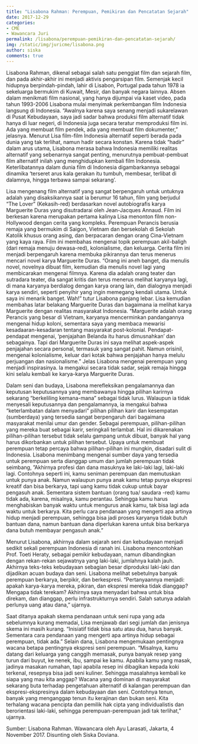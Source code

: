 ```yaml
---
title: "Lisabona Rahman: Perempuan, Pemikiran dan Pencatatan Sejarah"
date: 2017-12-29
categories:
- CME
- Wawancara Juri
permalink: /lisabona/perempuan-pemikiran-dan-pencatatan-sejarah/
img: /static/img/juricme/lisabona.png
author: siska
comments: true
---
```


Lisabona Rahman, dikenal sebagai salah satu penggiat film dan sejarah film, dan pada akhir-akhir ini menjadi aktivis pengarsipan film. Semenjak kecil hidupnya berpindah-pindah, lahir di Lisabon, Portugal pada tahun 1978 ia sekeluarga bermukim di Kuwait, Mesir, dan banyak negara lainnya. Absen dalam menikmati film nasional, yang hanya dijumpai via kaset video, pada tahun 1993-2006 Lisabona mulai menyimak perkembangan film Indonesia langsung di Indonesia.  “Awalnya karena saya senang menjadi sukarelawan di Pusat Kebudayaan, saya jadi sadar bahwa produksi film alternatif tidak hanya di luar negeri, di Indonesia juga secara teratur memproduksi film ini. Ada yang membuat film pendek, ada yang membuat film dokumenter,” jelasnya. Menurut Lisa film-film Indonesia alternatif seperti berada pada dunia yang tak terlihat, namun hadir secara konstan. Karena tidak “hadir” dalam arus utama, Lisabona merasa bahwa Indonesia memiliki realitas alternatif yang sebenarnya sangat penting, menurutnya pembuat-pembuat film alternatif inilah yang menghidupkan kembali film Indonesia. Keterlibatannya dalam dunia film di Indonesia digambarkannya sebagai dinamika ‘terseret arus kala gerakan itu tumbuh, membesar, terlibat di dalamnya, hingga terbawa sampai sekarang’. 

Lisa mengenang film alternatif yang sangat berpengaruh untuk untuknya adalah yang disaksikannya saat ia berumur 16 tahun, film yang berjudul “The Lover” (Kekasih-red) berdasarkan novel autobiografis karya Marguerite Duras yang disutradarai oleh Jean-Jacques
Annaud. Film ini berkesan karena merupakan pertama kalinya Lisa menonton film non-Hollywood dengan cerita yang kompleks. Perempuan Perancis berusia remaja yang bermukim di Saigon, Vietnam dan bersekolah di Sekolah Katolik khusus orang asing, dan berpacaran dengan orang Cina-Vietnam yang kaya raya. Film ini membahas mengenai topik perempuan akil-baligh (dari remaja menuju dewasa-red), kolonialisme, dan keluarga. Cerita film ini menjadi berpengaruh karena membuka pikirannya dan terus menerus mencari novel karya Marguerite Duras. “Orang ini aneh banget, dia menulis novel, novelnya dibuat film, kemudian dia menulis novel lagi yang membicarakan mengenai filmnya. Karena dia adalah orang teater dan sutradara teater, dia sangat kritis dan terus menerus melihat karyanya lagi, di mana karyanya berdialog dengan karya orang lain, dan dialognya menjadi karya sendiri, seperti penyihir yang ingin memegang kendali utama. Untuk saya ini menarik banget. Wah!” tutur Lisabona panjang lebar. Lisa kemudian membahas latar belakang Marguerite Duras dan bagaimana ia melihat karya Marguerite dengan realitas masyarakat Indonesia. “Marguerite adalah orang Perancis yang besar di Vietnam, karyanya mencerminkan pandangannya mengenai hidup koloni, sementara saya yang membaca mewarisi kesadaaran-kesadaran tentang masyarakat post-kolonial. Pendapat-pendapat mengenai, ‘penjajahan Belanda itu harus dimusnahkan’ dan sebagainya. Tapi dari Marguerite Duras ini saya melihat aspek-aspek penjajahan secara personal, termasuk yang sangat pahit. Namun orisinil, mengenai kolonialisme, keluar dari kotak bahwa penjajahan hanya melulu perjuangan dan nasionalisme.” Jelas Lisabona mengenai perempuan yang menjadi inspirasinya. Ia mengakui secara tidak sadar, sejak remaja hingga kini selalu kembali ke karya-karya Marguerite Duras. 

Dalam seni dan budaya, Lisabona merefleksikan pengalamannya dan keputusan keputusannya yang membawanya hingga pilihan karirnya sekarang “berkeliling kemana-mana” sebagai tidak lurus. Walaupun ia tidak menyesali keputusannya dan pengalamannya, ia mengakui bahwa “keterlambatan dalam menyadari” pilihan pilihan karir dan kesempatan (sumberdaya) yang tersedia sangat berpengaruh dari bagaimana masyarakat menilai umur dan gender. Sebagai perempuan, pilihan-pilihan yang mereka buat sebagai karir, seringkali terlambat. Hal ini dikarenakan pilihan-pilihan tersebut tidak selalu gampang untuk dibuat, banyak hal yang harus dikorbankan untuk pilihan tersebut. Upaya untuk membuat perempuan tetap percaya bahwa pilihan-pilihan ini mungkin, disadari sulit di Indonesia. Lisabona menimbang mengenai sumber daya yang tersedia untuk perempuan serta dianggap umum dan jumlah perempuan tidak seimbang, ”Akhirnya profesi dan dana masuknya ke laki-laki lagi, laki-laki lagi. Contohnya seperti ini, kamu seniman perempuan dan memutuskan untuk punya anak. Namun walaupun punya anak kamu tetap punya ekspresi kreatif dan bisa berkarya, tapi uang kamu tidak cukup untuk bayar pengasuh anak. Sementara sistem bantuan (orang tua/ saudara -red) kamu tidak ada, karena, misalnya, kamu perantau. Sehingga kamu harus menghabiskan banyak waktu untuk mengurus anak kamu, tak bisa lagi ada waktu untuk berkarya. Kita perlu cara pendanaan yang mengerti apa artinya hidup menjadi perempuan, sehingga bisa jadi proses karyanya tidak butuh bantuan dana, namun bantuan dana diperlukan karena untuk bisa berkarya dana butuh membayar pengasuh anak.”

Menurut Lisabona, akhirnya dalam sejarah seni dan kebudayaan menjadi sedikit sekali perempuan Indonesia di ranah ini. Lisabona mencontohkan Prof. Toeti Heraty, sebagai pemikir kebudayaan, namun dibandingkan dengan rekan-rekan sejawatnya yang laki-laki, jumlahnya kalah jauh. Akhirnya teks-teks kebudayaan sebagian besar diproduksi laki-laki dan dijadikan acuan budaya dan seni. Lisabona melihat sebetulnya banyak perempuan berkarya, berpikir, dan berkespresi. “Pertanyaannya menjadi: apakah karya-karya mereka, pikiran, dan ekspresi mereka tidak dianggap? Mengapa tidak terekam? Akhirnya saya menyadari bahwa untuk bisa direkam, dan dianggap, perlu infrastrukturnya sendiri. Salah satunya adalah perlunya uang atau dana,” ujarnya. 

Saat ditanya apakah skema pendanaan untuk seni rupa yang ada sebelumnya kurang memadai, Lisa menjawab dari segi jumlah dan jenisnya skema ini masih kurang. “Inisiatif tidak bisa satu atau dua, harus banyak. Sementara cara pendanaan yang mengerti apa artinya hidup sebagai perempuan, tidak ada.” Selain dana, Lisabona mengemukaan pentingnya wacana betapa pentingnya ekspresi seni perempuan. “Misalnya, kamu datang dari keluarga yang canggih memasak, punya banyak resep yang turun dari buyut, ke nenek, ibu, sampai ke kamu. Apabila kamu yang masak, jadinya masakan rumahan, tapi apabila resep ini dibagikan kepada koki terkenal, resepnya bisa jadi seni kuliner. Sehingga masalahnya kembali ke siapa yang mau kita anggap? Wacana yang dominan di masyarakat sekarang buta terhadap pengetahuan alternatif di kalangan perempuan dan ekspresi-ekspresinya dalam kebudayaan dan seni. Contohnya tenun, banyak yang menganggap tenun itu kerajinan dan bukan seni. Kita terhalang wacana pencipta dan pemilik hak cipta yang individualistis dan berorientasi laki-laki, sehingga perempuan-perempuan jadi tak terlihat,” ujarnya. 

Sumber: Lisabona Rahman. Wawancara oleh Ayu Larasati, Jakarta, 4 November 2017. Disunting oleh Siska Doviana.
